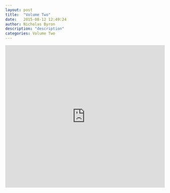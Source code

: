 ```yaml
---
layout: post
title:  "Volume Two"
date:   2015-08-12 12:49:24
author: Nicholas Byron
description: "description"
categories: Volume Two
---
```

<iframe width="100%" height="450" scrolling="no" frameborder="no" src="https://w.soundcloud.com/player/?url=https%3A//api.soundcloud.com/playlists/134253428%3Fsecret_token%3Ds-5K5Lp&amp;auto_play=false&amp;hide_related=true&amp;show_comments=false&amp;show_user=true&amp;show_reposts=false&amp;visual=true"></iframe>
